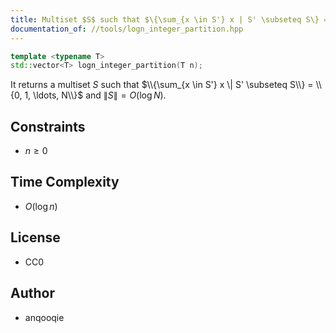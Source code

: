 ```yaml
---
title: Multiset $S$ such that $\{\sum_{x \in S'} x | S' \subseteq S\} = \{0, 1, \ldots, N\}$ and $|S| = O(\log N)$
documentation_of: //tools/logn_integer_partition.hpp
---
```


```cpp
template <typename T>
std::vector<T> logn_integer_partition(T n);
```

It returns a multiset $S$ such that $\\{\sum_{x \in S'} x \| S' \subseteq S\\} = \\{0, 1, \ldots, N\\}$ and $\|S\| = O(\log N)$.

## Constraints
- $n \geq 0$

## Time Complexity
- $O(\log n)$

## License
- CC0

## Author
- anqooqie
